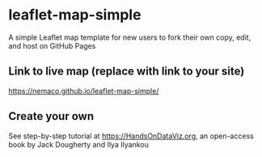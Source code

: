 # leaflet-map-simple
A simple Leaflet map template for new users to fork their own copy, edit, and host on GitHub Pages

## Link to live map (replace with link to your site)
https://nemaco.github.io/leaflet-map-simple/

## Create your own
See step-by-step tutorial at https://HandsOnDataViz.org, an open-access book by Jack Dougherty and Ilya Ilyankou
